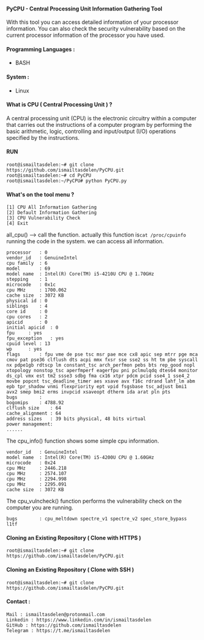 #### PyCPU - Central Processing Unit Information Gathering Tool

With this tool you can access detailed information of your processor information. You can also check the security vulnerability based on the current processor information of the processor you have used.

#### Programming Languages :

* BASH

#### System :

* Linux

#### What is CPU ( Central Processing Unit ) ?

A central processing unit (CPU) is the electronic circuitry within a computer that carries out the instructions of a computer program by performing the basic arithmetic, logic, controlling and input/output (I/O) operations specified by the instructions.

#### RUN

```
root@ismailtasdelen:~# git clone https://github.com/ismailtasdelen/PyCPU.git
root@ismailtasdelen:~# cd PyCPU
root@ismailtasdelen:~/PyCPU# python PyCPU.py
```

#### What's on the tool menu ?

```
[1] CPU All Information Gathering
[2] Default Information Gathering
[3] CPU Vulnerability Check
[4] Exit
```

all_cpu() --> call the function. actually this function is`cat /proc/cpuinfo` running the code in the system. we can access all information.

```
processor	: 0
vendor_id	: GenuineIntel
cpu family	: 6
model		: 69
model name	: Intel(R) Core(TM) i5-4210U CPU @ 1.70GHz
stepping	: 1
microcode	: 0x1c
cpu MHz		: 1700.062
cache size	: 3072 KB
physical id	: 0
siblings	: 4
core id		: 0
cpu cores	: 2
apicid		: 0
initial apicid	: 0
fpu		: yes
fpu_exception	: yes
cpuid level	: 13
wp		: yes
flags		: fpu vme de pse tsc msr pae mce cx8 apic sep mtrr pge mca cmov pat pse36 clflush dts acpi mmx fxsr sse sse2 ss ht tm pbe syscall nx pdpe1gb rdtscp lm constant_tsc arch_perfmon pebs bts rep_good nopl xtopology nonstop_tsc aperfmperf eagerfpu pni pclmulqdq dtes64 monitor ds_cpl vmx est tm2 ssse3 sdbg fma cx16 xtpr pdcm pcid sse4_1 sse4_2 movbe popcnt tsc_deadline_timer aes xsave avx f16c rdrand lahf_lm abm epb tpr_shadow vnmi flexpriority ept vpid fsgsbase tsc_adjust bmi1 avx2 smep bmi2 erms invpcid xsaveopt dtherm ida arat pln pts
bugs		:
bogomips	: 4788.92
clflush size	: 64
cache_alignment	: 64
address sizes	: 39 bits physical, 48 bits virtual
power management:
......
```

The cpu_info() function shows some simple cpu information.

```
vendor_id	: GenuineIntel
model name	: Intel(R) Core(TM) i5-4200U CPU @ 1.60GHz
microcode	: 0x24
cpu MHz		: 2446.218
cpu MHz		: 2574.107
cpu MHz		: 2294.998
cpu MHz		: 2295.091
cache size	: 3072 KB
```

The cpu_vulncheck() function performs the vulnerability check on the computer you are running.

```
bugs		: cpu_meltdown spectre_v1 spectre_v2 spec_store_bypass l1tf
```

#### Cloning an Existing Repository ( Clone with HTTPS )

```
root@ismailtasdelen:~# git clone https://github.com/ismailtasdelen/PyCPU.git
```

#### Cloning an Existing Repository ( Clone with SSH )

```
root@ismailtasdelen:~# git clone https://github.com/ismailtasdelen/PyCPU.git
```

#### Contact :

```
Mail : ismailtasdelen@protonmail.com
Linkedin : https://www.linkedin.com/in/ismailtasdelen
GitHub : https://github.com/ismailtasdelen
Telegram : https://t.me/ismailtasdelen
```
